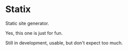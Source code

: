 # Statix

Static site generator.

Yes, this one is just for fun.

Still in development, usable, but don't expect too much.
